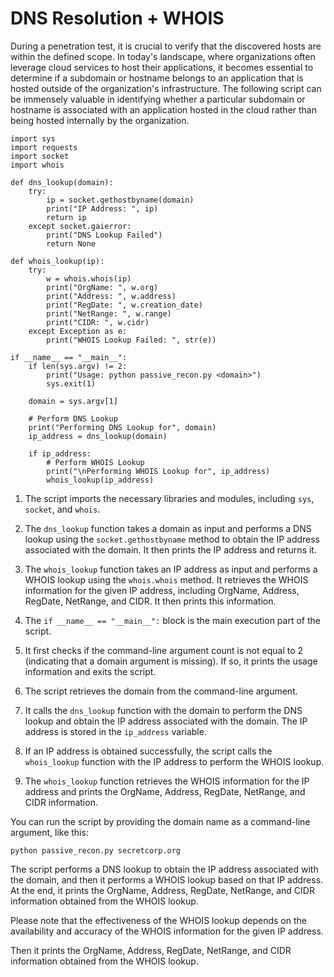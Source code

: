 # DNS Resolution + WHOIS

During a penetration test, it is crucial to verify that the discovered hosts are within the defined scope. In today's landscape, where organizations often leverage cloud services to host their applications, it becomes essential to determine if a subdomain or hostname belongs to an application that is hosted outside of the organization's infrastructure. The following script can be immensely valuable in identifying whether a particular subdomain or hostname is associated with an application hosted in the cloud rather than being hosted internally by the organization.

```
import sys
import requests
import socket
import whois

def dns_lookup(domain):
    try:
        ip = socket.gethostbyname(domain)
        print("IP Address: ", ip)
        return ip
    except socket.gaierror:
        print("DNS Lookup Failed")
        return None

def whois_lookup(ip):
    try:
        w = whois.whois(ip)
        print("OrgName: ", w.org)
        print("Address: ", w.address)
        print("RegDate: ", w.creation_date)
        print("NetRange: ", w.range)
        print("CIDR: ", w.cidr)
    except Exception as e:
        print("WHOIS Lookup Failed: ", str(e))

if __name__ == "__main__":
    if len(sys.argv) != 2:
        print("Usage: python passive_recon.py <domain>")
        sys.exit(1)

    domain = sys.argv[1]

    # Perform DNS Lookup
    print("Performing DNS Lookup for", domain)
    ip_address = dns_lookup(domain)

    if ip_address:
        # Perform WHOIS Lookup
        print("\nPerforming WHOIS Lookup for", ip_address)
        whois_lookup(ip_address)
```

1. The script imports the necessary libraries and modules, including `sys`, `socket`, and `whois`.

2. The `dns_lookup` function takes a domain as input and performs a DNS lookup using the `socket.gethostbyname` method to obtain the IP address associated with the domain. It then prints the IP address and returns it.

3. The `whois_lookup` function takes an IP address as input and performs a WHOIS lookup using the `whois.whois` method. It retrieves the WHOIS information for the given IP address, including OrgName, Address, RegDate, NetRange, and CIDR. It then prints this information.

4. The `if __name__ == "__main__":` block is the main execution part of the script.

5. It first checks if the command-line argument count is not equal to 2 (indicating that a domain argument is missing). If so, it prints the usage information and exits the script.

6. The script retrieves the domain from the command-line argument.

7. It calls the `dns_lookup` function with the domain to perform the DNS lookup and obtain the IP address associated with the domain. The IP address is stored in the `ip_address` variable.

8. If an IP address is obtained successfully, the script calls the `whois_lookup` function with the IP address to perform the WHOIS lookup.

9. The `whois_lookup` function retrieves the WHOIS information for the IP address and prints the OrgName, Address, RegDate, NetRange, and CIDR information.

You can run the script by providing the domain name as a command-line argument, like this:

```
python passive_recon.py secretcorp.org
```

The script performs a DNS lookup to obtain the IP address associated with the domain, and then it performs a WHOIS lookup based on that IP address. At the end, it prints the OrgName, Address, RegDate, NetRange, and CIDR information obtained from the WHOIS lookup.

Please note that the effectiveness of the WHOIS lookup depends on the availability and accuracy of the WHOIS information for the given IP address.

  Then it prints the OrgName, Address, RegDate, NetRange, and CIDR information obtained from the WHOIS lookup.



